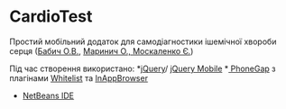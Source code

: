 # CardioTest

Простий мобільний додаток для самодіагностики ішемічної хвороби серця 
([Бабич О.В.](http://linkedin.com/in/ababich), [Маринич О., Москаленко Є.](http://polytechnic.poltava.ua))

Під час створення використано:
*[jQuery](http://jquery.com/)/ [jQuery Mobile](http://jquerymobile.com/)
*[ PhoneGap](https://build.phonegap.com/) з плагінами [ Whitelist](https://www.npmjs.com/package/cordova-plugin-whitelist) та [InAppBrowser ](https://www.npmjs.com/package/cordova-plugin-inappbrowser)
* [NetBeans IDE](https://netbeans.org/)

